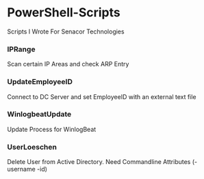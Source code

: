 # PowerShell-Scripts
Scripts I Wrote For Senacor Technologies

### IPRange
Scan certain IP Areas and check ARP Entry

### UpdateEmployeeID
Connect to DC Server and set EmployeeID with an external text file

### WinlogbeatUpdate
Update Process for WinlogBeat

### UserLoeschen
Delete User from Active Directory. Need Commandline Attributes (-username -id)